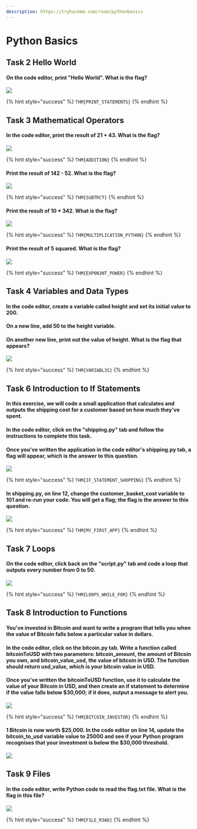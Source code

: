 ```yaml
---
description: https://tryhackme.com/room/pythonbasics
---
```


# Python Basics

## Task 2 Hello World

#### On the code editor, print "Hello World". What is the flag?

![](<../../.gitbook/assets/Screenshot from 2022-03-19 21-40-55.png>)

{% hint style="success" %}
`THM{PRINT_STATEMENTS}`
{% endhint %}

## Task 3 Mathematical Operators

#### In the code editor, print the result of 21 + 43. What is the flag?

![](<../../.gitbook/assets/Screenshot from 2022-03-19 21-42-53.png>)

{% hint style="success" %}
`THM{ADDITI0N}`
{% endhint %}

#### Print the result of 142 - 52. What is the flag?

![](<../../.gitbook/assets/Screenshot from 2022-03-19 21-43-37.png>)

{% hint style="success" %}
`THM{SUBTRCT}`
{% endhint %}

#### Print the result of 10 \* 342. What is the flag?

![](<../../.gitbook/assets/Screenshot from 2022-03-19 21-43-59.png>)

{% hint style="success" %}
`THM{MULTIPLICATION_PYTHON}`
{% endhint %}

#### Print the result of 5 squared. What is the flag?

![](<../../.gitbook/assets/Screenshot from 2022-03-19 21-44-29.png>)

{% hint style="success" %}
`THM{EXP0N3NT_POWER}`
{% endhint %}

## Task 4 Variables and Data Types

#### In the code editor, create a variable called height and set its initial value to 200.

#### On a new line, add 50 to the height variable.

#### On another new line, print out the value of height. What is the flag that appears?

![](<../../.gitbook/assets/Screenshot from 2022-03-19 21-49-18.png>)

{% hint style="success" %}
`THM{VARIABL3S}`
{% endhint %}

## Task 6 Introduction to If Statements

#### In this exercise, we will code a small application that calculates and outputs the shipping cost for a customer based on how much they've spent.

#### In the code editor, click on the "shipping.py" tab and follow the instructions to complete this task.

#### Once you've written the application in the code editor's shipping.py tab, a flag will appear, which is the answer to this question.

![](<../../.gitbook/assets/Screenshot from 2022-03-19 21-55-09.png>)

{% hint style="success" %}
`THM{IF_STATEMENT_SHOPPING}`
{% endhint %}

#### In shipping.py, on line 12, change the **customer\_basket\_cost** variable to **101** and re-run your code. You will get a flag; the flag is the answer to this question.

![](<../../.gitbook/assets/Screenshot from 2022-03-19 21-55-47.png>)

{% hint style="success" %}
`THM{MY_FIRST_APP}`
{% endhint %}

## Task 7 Loops

#### On the code editor, click back on the "script.py" tab and code a loop that outputs every number from 0 to 50.

![](<../../.gitbook/assets/Screenshot from 2022-03-19 21-59-37.png>)

{% hint style="success" %}
`THM{L00PS_WHILE_FOR}`
{% endhint %}

## Task 8 Introduction to Functions

#### You've invested in Bitcoin and want to write a program that tells you when the value of Bitcoin falls below a particular value in dollars.

#### In the code editor, click on the bitcoin.py tab. Write a function called **bitcoinToUSD** with two parameters: **bitcoin\_amount**, the amount of Bitcoin you own, and **bitcoin\_value\_usd**, the value of bitcoin in USD. The function should return usd\_value, which is your bitcoin value in USD.

#### Once you've written the bitcoinToUSD function, use it to calculate the value of your Bitcoin in USD, and then create an if statement to determine if the value falls below $30,000; if it does, output a message to alert you.

![](<../../.gitbook/assets/Screenshot from 2022-03-19 22-15-16.png>)

{% hint style="success" %}
`THM{BITC0IN_INVESTOR}`
{% endhint %}

#### 1 Bitcoin is now worth $25,000. In the code editor on line 14, update the bitcoin\_to\_usd variable value to 25000 and see if your Python program recognises that your investment is below the $30,000 threshold.

![](<../../.gitbook/assets/Screenshot from 2022-03-19 22-15-29.png>)

## Task 9 Files

#### In the code editor, write Python code to read the flag.txt file. What is the flag in this file?

![](<../../.gitbook/assets/Screenshot from 2022-03-19 22-19-12.png>)

{% hint style="success" %}
`THM{F1LE_R3AD}`
{% endhint %}
